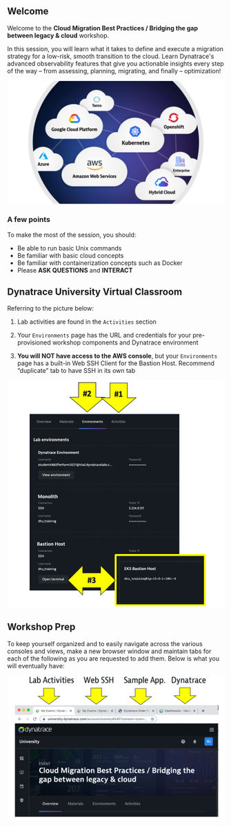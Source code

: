 ## Welcome

Welcome to the **Cloud Migration Best Practices / Bridging the gap between legacy & cloud** workshop.

In this session, you will learn what it takes to define and execute a migration strategy for a low-risk, smooth transition to the cloud.  Learn Dynatrace's advanced observability features that give you actionable insights every step of the way – from assessing, planning, migrating, and finally – optimization!  

![image](../../assets/images/cloud.png)

### A few points

To make the most of the session, you should:
* Be able to run basic Unix commands
* Be familiar with basic cloud concepts
* Be familiar with containerization concepts such as Docker
* Please **ASK QUESTIONS** and **INTERACT**

## Dynatrace University Virtual Classroom

Referring to the picture below:

1. Lab activities are found in the `Activities` section

1. Your `Environments` page has the URL and credentials for your pre-provisioned workshop components and Dynatrace environment

1. **You will NOT have access to the AWS console**, but your `Environments` page has a built-in Web SSH Client for the Bastion Host.  Recommend ”duplicate” tab to have SSH in its own tab

![image](../../assets/images/ssh.png)

## Workshop Prep

To keep yourself organized and to easily navigate across the various consoles and views, make a new browser window and maintain tabs for each of the following as you are requested to add them. Below is what you will eventually have:

![image](../../assets/images/broswer-tabs.png)
